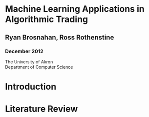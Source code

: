 # Machine Learning Applications in Algorithmic Trading

## Ryan Brosnahan, Ross Rothenstine
### December 2012

The University of Akron <br />
Department of Computer Science


# Introduction

# Literature Review

# 